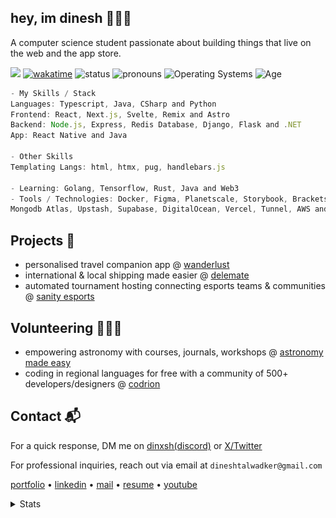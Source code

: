 ## hey, im dinesh 🙋🏽‍♂️
A computer science student passionate about building things that live on the web and the app store. 

![](https://komarev.com/ghpvc/?username=dinxsh) [![wakatime](https://wakatime.com/badge/user/018cddd8-b17b-4e5f-a792-bed4da250ea7.svg)](https://wakatime.com/@018cddd8-b17b-4e5f-a792-bed4da250ea7)
![status](https://img.shields.io/badge/Status-Sleep_Deprieved-c70000) ![pronouns](https://img.shields.io/badge/Pronouns-He/Him-8A2BE2) ![Operating Systems](https://img.shields.io/badge/OS-macOS_Windows_Linux-253469) ![Age](https://img.shields.io/badge/3_May_2005-c70000)

```Javascript
- My Skills / Stack
Languages: Typescript, Java, CSharp and Python
Frontend: React, Next.js, Svelte, Remix and Astro
Backend: Node.js, Express, Redis Database, Django, Flask and .NET
App: React Native and Java

- Other Skills
Templating Langs: html, htmx, pug, handlebars.js

- Learning: Golang, Tensorflow, Rust, Java and Web3
- Tools / Technologies: Docker, Figma, Planetscale, Storybook, Brackets,
Mongodb Atlas, Upstash, Supabase, DigitalOcean, Vercel, Tunnel, AWS and Firebase
```

## Projects 🎯
- personalised travel companion app @ [wanderlust](https://mywanderlust.app)
- international & local shipping made easier @ [delemate](https://delemate.com)
- automated tournament hosting connecting esports teams & communities @ [sanity esports](https://sanityesports.live)

## Volunteering 🙋🏽‍♂️
- empowering astronomy with courses, journals, workshops @ [astronomy made easy](https://astronomymadeeasy.vercel.app)
- coding in regional languages for free with a community of 500+ developers/designers @ [codrion](https://x.com/codrion)

## Contact 📬

For a quick response, DM me on [dinxsh(discord)](https://discord.com/users/989106479699210310) or [X/Twitter](https://x.com/dineshcodes)

For professional inquiries, reach out via email at ``dineshtalwadker@gmail.com``

[portfolio](https://dinxsh.xyz/) • [linkedin](https://www.linkedin.com/in/dineshtalwadker/) • [mail](mailto:dineshtalwadker@gmail.com) • [resume](https://drive.google.com/file/d/1ng7R6eHv-sydfq_Z7DNZPVXRev78zzKR/view?usp=sharing) • [youtube](https://www.youtube.com/@dineshtalwadker)

<details>
  <summary>Stats</summary> <br>

| Overview | Follow up Issues & PRs |
|:--------:|:-------------------------:|
| ![Lines of Code & Base Introduction](assets/metrics.plugin.code.lines.svg) | ![Follow up Issues & PRs](assets/metrics.plugin.followup.svg) |
| Leetcode Stats | Notable Contributions |
| ![Leetcode Stats](assets/metrics.plugin.leetcode.svg) | ![Notable Contributions](assets/metrics.plugin.notable.contributions.svg) |
| Achievements | Language Activity |
| ![Achievements](assets/metrics.plugin.achievements.svg) | ![Language Activity](assets/metrics.plugin.languages.activity.svg) |
| Discussions | Reactions |
| ![Discussions](assets/metrics.plugin.discussions.svg) | ![Reactions](assets/metrics.plugin.reactions.svg) |
  
  ![Dinesh's GitHub stats](https://github-readme-stats-dinxsh.vercel.app/api?username=dinxsh&show_icons=true&theme=radical) 

  <!--START_SECTION:waka-->

```rust
Total Time: 452 hrs 35 mins

JavaScript        301 hrs 37 mins >>>>>>>>>>>>>>>>>--------   66.64 %
Python            47 hrs 57 mins  >>>----------------------   10.59 %
Astro             29 hrs 35 mins  >>-----------------------   06.54 %
JSON              19 hrs 36 mins  >------------------------   04.33 %
TypeScript        19 hrs 31 mins  >------------------------   04.31 %
Bash              6 hrs 58 mins   -------------------------   01.54 %
EJS               6 hrs 25 mins   -------------------------   01.42 %
Markdown          6 hrs 16 mins   -------------------------   01.39 %
HTML              6 hrs 4 mins    -------------------------   01.34 %
Text              2 hrs 12 mins   -------------------------   00.49 %
```

<!--END_SECTION:waka-->
</details>

<!-- SEO -->
<!-- dinesh talwadker -->
<!-- software engineer ambar.gg znotes delemate wanderlust -->
<!-- javascript nextjs reactjs angular github devops sql mongodb rust devops web development readt native expo -->
<!-- software engineer ambar.gg znotes delemate wanderlust -->


